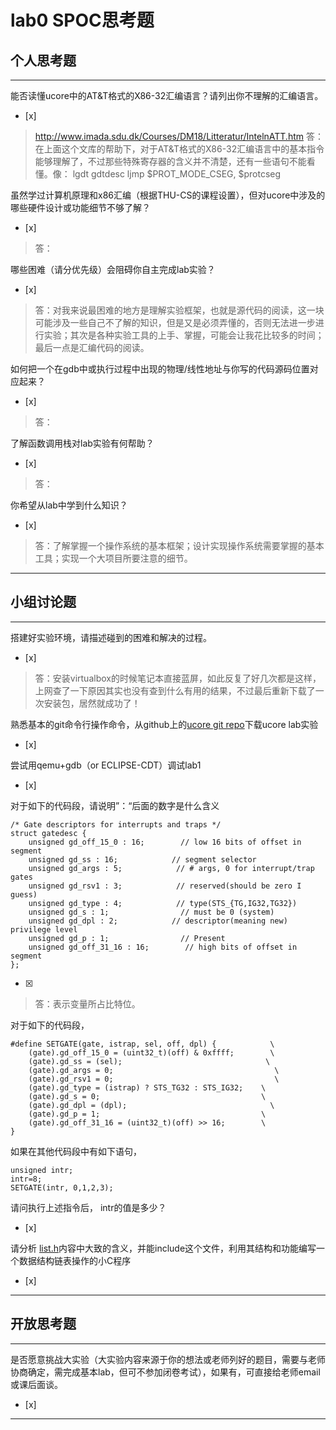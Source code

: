 # lab0 SPOC思考题

## 个人思考题

---

能否读懂ucore中的AT&T格式的X86-32汇编语言？请列出你不理解的汇编语言。
- [x]  

>  http://www.imada.sdu.dk/Courses/DM18/Litteratur/IntelnATT.htm
   答：在上面这个文库的帮助下，对于AT&T格式的X86-32汇编语言中的基本指令能够理解了，不过那些特殊寄存器的含义并不清楚，还有一些语句不能看懂。像：
   lgdt gdtdesc
   ljmp $PROT_MODE_CSEG, $protcseg

虽然学过计算机原理和x86汇编（根据THU-CS的课程设置），但对ucore中涉及的哪些硬件设计或功能细节不够了解？
- [x]  

> 答：  


哪些困难（请分优先级）会阻碍你自主完成lab实验？
- [x]  

> 答：对我来说最困难的地方是理解实验框架，也就是源代码的阅读，这一块可能涉及一些自己不了解的知识，但是又是必须弄懂的，否则无法进一步进行实验；其次是各种实验工具的上手、掌握，可能会让我花比较多的时间；最后一点是汇编代码的阅读。  

如何把一个在gdb中或执行过程中出现的物理/线性地址与你写的代码源码位置对应起来？
- [x]  

> 答：  

了解函数调用栈对lab实验有何帮助？
- [x]  

> 答：  

你希望从lab中学到什么知识？
- [x]  

> 答：了解掌握一个操作系统的基本框架；设计实现操作系统需要掌握的基本工具；实现一个大项目所要注意的细节。  

---

## 小组讨论题

---

搭建好实验环境，请描述碰到的困难和解决的过程。
- [x]  

> 答：安装virtualbox的时候笔记本直接蓝屏，如此反复了好几次都是这样，上网查了一下原因其实也没有查到什么有用的结果，不过最后重新下载了一次安装包，居然就成功了！

熟悉基本的git命令行操作命令，从github上的[ucore git repo](http://www.github.com/chyyuu/ucore_lab)下载ucore lab实验
- [x]  

> 

尝试用qemu+gdb（or ECLIPSE-CDT）调试lab1
- [x]  

> 

对于如下的代码段，请说明”：“后面的数字是什么含义
```
/* Gate descriptors for interrupts and traps */
struct gatedesc {
    unsigned gd_off_15_0 : 16;        // low 16 bits of offset in segment
    unsigned gd_ss : 16;            // segment selector
    unsigned gd_args : 5;            // # args, 0 for interrupt/trap gates
    unsigned gd_rsv1 : 3;            // reserved(should be zero I guess)
    unsigned gd_type : 4;            // type(STS_{TG,IG32,TG32})
    unsigned gd_s : 1;                // must be 0 (system)
    unsigned gd_dpl : 2;            // descriptor(meaning new) privilege level
    unsigned gd_p : 1;                // Present
    unsigned gd_off_31_16 : 16;        // high bits of offset in segment
};
```
- [x]  

> 答：表示变量所占比特位。

对于如下的代码段，
```
#define SETGATE(gate, istrap, sel, off, dpl) {            \
    (gate).gd_off_15_0 = (uint32_t)(off) & 0xffff;        \
    (gate).gd_ss = (sel);                                \
    (gate).gd_args = 0;                                    \
    (gate).gd_rsv1 = 0;                                    \
    (gate).gd_type = (istrap) ? STS_TG32 : STS_IG32;    \
    (gate).gd_s = 0;                                    \
    (gate).gd_dpl = (dpl);                                \
    (gate).gd_p = 1;                                    \
    (gate).gd_off_31_16 = (uint32_t)(off) >> 16;        \
}
```
如果在其他代码段中有如下语句，
```
unsigned intr;
intr=8;
SETGATE(intr, 0,1,2,3);
```
请问执行上述指令后， intr的值是多少？
- [x]  

> 

请分析 [list.h](https://github.com/chyyuu/ucore_lab/blob/master/labcodes/lab2/libs/list.h)内容中大致的含义，并能include这个文件，利用其结构和功能编写一个数据结构链表操作的小C程序
- [x]  

> 

---

## 开放思考题

---

是否愿意挑战大实验（大实验内容来源于你的想法或老师列好的题目，需要与老师协商确定，需完成基本lab，但可不参加闭卷考试），如果有，可直接给老师email或课后面谈。
- [x]  

>  

---
